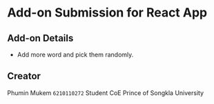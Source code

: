 # Add-on Submission for React App

## Add-on Details
- Add more word and pick them randomly.

## Creator
Phumin Mukem `6210110272`
Student CoE
Prince of Songkla University